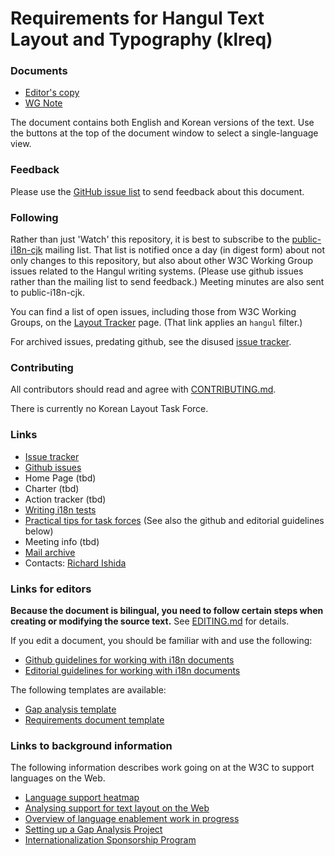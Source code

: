 # Requirements for Hangul Text Layout and Typography (klreq)

### Documents
- [Editor's copy](https://w3c.github.io/klreq/)
- [WG Note](https://www.w3.org/TR/klreq/)

The document contains both English and Korean versions of the text. Use the buttons at the top of the document window to select a single-language view.

### Feedback
Please use the [GitHub issue list](https://github.com/w3c/klreq/issues) to send feedback about this document.

### Following
Rather than just 'Watch' this repository, it is best to subscribe to the [public-i18n-cjk](https://lists.w3.org/Archives/Public/public-i18n-cjk/) mailing list. That list is notified once a day (in digest form) about not only changes to this repository, but also about other W3C Working Group issues related to the Hangul writing systems. (Please use github issues rather than the mailing list to send feedback.)  Meeting minutes are also sent to public-i18n-cjk.

You can find a list of open issues, including those from W3C Working Groups, on the [Layout Tracker](https://w3c.github.io/i18n-activity/textlayout/?filter=hangul) page. (That link applies an `hangul` filter.)

For archived issues, predating github, see the disused [issue tracker](https://www.w3.org/International/track/products/42).


### Contributing

All contributors should read and agree with [CONTRIBUTING.md](https://github.com/w3c/klreq/blob/gh-pages/CONTRIBUTING.md).

There is currently no Korean Layout Task Force.

### Links
- [Issue tracker](https://w3c.github.io/i18n-activity/textlayout/?filter=hangul)
- [Github issues](https://github.com/w3c/klreq/issues)
- Home Page (tbd)
- Charter (tbd)
- Action tracker (tbd)
- [Writing i18n tests](https://github.com/w3c/i18n-activity/wiki/Writing-i18n-tests)
- [Practical tips for task forces](https://w3c.github.io/i18n-activity/guidelines/process.html) (See also the github and editorial guidelines below)
- Meeting info (tbd)
- [Mail archive](https://lists.w3.org/Archives/Public/public-i18n-cjk/)
- Contacts: [Richard Ishida](mailto:ishida@w3.org)

### Links for editors
**Because the document is bilingual, you need to follow certain steps when creating or modifying the source text.** See [EDITING.md](https://github.com/w3c/klreq/blob/gh-pages/EDITING.md) for details.

If you edit a document, you should be familiar with and use the following:

- [Github guidelines for working with i18n documents](https://w3c.github.io/i18n-activity/guidelines/github)
- [Editorial guidelines for working with i18n documents](https://w3c.github.io/i18n-activity/guidelines/editing)

The following templates are available:
- [Gap analysis template](https://w3c.github.io/i18n-activity/templates/gap-analysis/gap-analysis_template.html)
- [Requirements document template](https://w3c.github.io/i18n-activity/templates/lreq_doc/lreq_template.html)

### Links to background information
The following information describes work going on at the W3C to support languages on the Web.
- [Language support heatmap](https://w3c.github.io/typography/gap-analysis/language-matrix.html)
- [Analysing support for text layout on the Web](https://github.com/w3c/i18n-discuss/wiki/Analysing-support-for-text-layout-on-the-Web)
- [Overview of language enablement work in progress](https://www.w3.org/International/layout)
- [Setting up a Gap Analysis Project](https://github.com/w3c/typography/wiki/Setting-up-a-Gap-Analysis-Project)
- [Internationalization Sponsorship Program](https://www.w3.org/International/sponsorship/)
